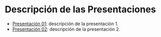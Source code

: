 # Descripción de las Presentaciones

* [Presentación 01](presentation_01.pdf): descripción de la presentación 1.
* [Presentación 02](presentation_01.pdf):  descripción de la presentación 2.